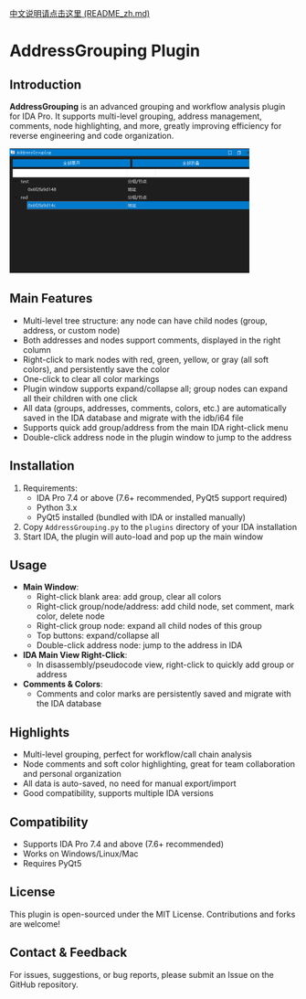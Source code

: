 [中文说明请点击这里 (README_zh.md)](README_zh.md) 

# AddressGrouping Plugin

## Introduction

**AddressGrouping** is an advanced grouping and workflow analysis plugin for IDA Pro. It supports multi-level grouping, address management, comments, node highlighting, and more, greatly improving efficiency for reverse engineering and code organization.

<img src="./AddressGrouping.png" style="zoom:50%">

## Main Features

- Multi-level tree structure: any node can have child nodes (group, address, or custom node)
- Both addresses and nodes support comments, displayed in the right column
- Right-click to mark nodes with red, green, yellow, or gray (all soft colors), and persistently save the color
- One-click to clear all color markings
- Plugin window supports expand/collapse all; group nodes can expand all their children with one click
- All data (groups, addresses, comments, colors, etc.) are automatically saved in the IDA database and migrate with the idb/i64 file
- Supports quick add group/address from the main IDA right-click menu
- Double-click address node in the plugin window to jump to the address

## Installation

1. Requirements:
   - IDA Pro 7.4 or above (7.6+ recommended, PyQt5 support required)
   - Python 3.x
   - PyQt5 installed (bundled with IDA or installed manually)
2. Copy `AddressGrouping.py` to the `plugins` directory of your IDA installation
3. Start IDA, the plugin will auto-load and pop up the main window

## Usage

- **Main Window**:
  - Right-click blank area: add group, clear all colors
  - Right-click group/node/address: add child node, set comment, mark color, delete node
  - Right-click group node: expand all child nodes of this group
  - Top buttons: expand/collapse all
  - Double-click address node: jump to the address in IDA
- **IDA Main View Right-Click**:
  - In disassembly/pseudocode view, right-click to quickly add group or address
- **Comments & Colors**:
  - Comments and color marks are persistently saved and migrate with the IDA database

## Highlights

- Multi-level grouping, perfect for workflow/call chain analysis
- Node comments and soft color highlighting, great for team collaboration and personal organization
- All data is auto-saved, no need for manual export/import
- Good compatibility, supports multiple IDA versions

## Compatibility

- Supports IDA Pro 7.4 and above (7.6+ recommended)
- Works on Windows/Linux/Mac
- Requires PyQt5

## License

This plugin is open-sourced under the MIT License. Contributions and forks are welcome!

## Contact & Feedback

For issues, suggestions, or bug reports, please submit an Issue on the GitHub repository. 
